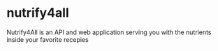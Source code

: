 # nutrify4all
Nutrify4All is an API and web application serving you with the nutrients inside your favorite recepies
